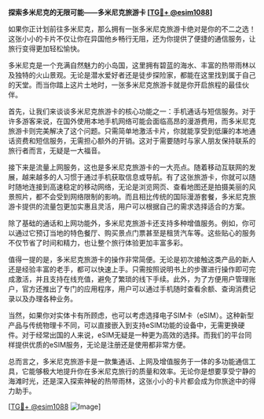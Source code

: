 **探索多米尼克的无限可能——多米尼克旅游卡 [[TG💪+ @esim1088](https://t.me/s/esim1088)]**

如果你正计划前往多米尼克，那么拥有一张多米尼克旅游卡绝对是你的不二之选！这张小小的卡片不仅让你在异国他乡畅行无阻，还为你提供了便捷的通信服务，让旅行变得更加轻松愉快。

多米尼克是一个充满自然魅力的小岛国，这里拥有碧蓝的海水、丰富的热带雨林以及独特的火山景观。无论是潜水爱好者还是徒步探险家，都能在这里找到属于自己的天堂。而当你踏上这片土地时，一张多米尼克旅游卡就是你开启旅程的最佳伙伴。

首先，让我们来谈谈多米尼克旅游卡的核心功能之一：手机通话与短信服务。对于许多游客来说，在国外使用本地手机网络可能会面临高昂的漫游费用，而多米尼克旅游卡则完美解决了这个问题。只需简单地激活卡片，你就能享受到低廉的本地通话资费和短信服务，无需担心额外的开销。这对于需要随时与家人朋友保持联系的旅行者而言，无疑是一大福音。

接下来是流量上网服务，这也是多米尼克旅游卡的一大亮点。随着移动互联网的发展，越来越多的人习惯于通过手机获取信息或导航。有了这张旅游卡，你就可以随时随地连接到高速稳定的移动网络，无论是浏览网页、查看地图还是拍摄美丽的风景照片，都不会受到网络限制的影响。而且相比传统的国际漫游套餐，多米尼克旅游卡提供的流量包更加实惠且灵活，用户可以根据自己的需求选择适合的方案。

除了基础的通话和上网功能外，多米尼克旅游卡还支持多种增值服务。例如，你可以通过它预订当地的特色餐厅、购买景点门票甚至是租赁汽车等。这些贴心的服务不仅节省了时间和精力，也让整个旅行体验更加丰富多彩。

值得一提的是，多米尼克旅游卡的操作非常简便。无论是初次接触这类产品的新人还是经验丰富的老手，都可以快速上手。只需按照说明书上的步骤进行操作即可完成激活，并且支持在线充值，避免了繁琐的线下手续。此外，为了方便用户管理账户，官方还推出了专门的应用程序，用户可以通过手机随时查看余额、查询消费记录以及办理各种业务。

当然，如果你对实体卡有所顾虑，也可以考虑选择电子SIM卡（eSIM）。这种新型产品与传统物理卡不同，可以直接嵌入到支持eSIM功能的设备中，无需更换硬件。对于经常出国的人来说，eSIM无疑是一种更为高效的选择。而我们的平台同样提供优质的eSIM服务，无论是注册还是使用都非常方便。

总而言之，多米尼克旅游卡是一款集通话、上网及增值服务于一体的多功能通信工具，它能够极大地提升你在多米尼克旅行的质量和效率。无论你是想要享受宁静的海滩时光，还是深入探索神秘的热带雨林，这张小小的卡片都会成为你旅途中的得力助手。

[[TG💪+ @esim1088](https://t.me/s/esim1088) ![Image](https://i.postimg.cc/4NQfJmqS/Snipaste-2025-05-13-00-14-12.png)]